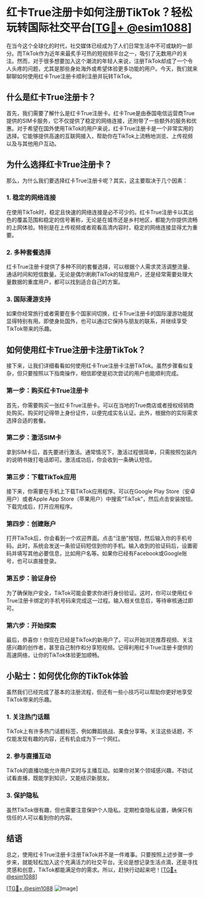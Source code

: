 # 红卡True注册卡如何注册TikTok？轻松玩转国际社交平台[[TG💪+ @esim1088](https://t.me/s/esim1088)]

在当今这个全球化的时代，社交媒体已经成为了人们日常生活中不可或缺的一部分。而TikTok作为近年来最炙手可热的短视频平台之一，吸引了无数用户的关注。然而，对于很多想要加入这个潮流的年轻人来说，注册TikTok却成了一个令人头疼的问题，尤其是那些身处海外或希望体验更多功能的用户。今天，我们就来聊聊如何使用红卡True注册卡顺利注册并玩转TikTok。

## 什么是红卡True注册卡？

首先，我们需要了解什么是红卡True注册卡。红卡True是由泰国电信运营商True提供的SIM卡服务，它不仅提供了稳定的网络连接，还附带了一些额外的服务和优惠。对于希望在国外使用TikTok的用户来说，红卡True注册卡是一个非常实用的选择。它能够提供高速的互联网接入，帮助你在TikTok上流畅地浏览、上传视频以及与其他用户互动。

## 为什么选择红卡True注册卡？

那么，为什么我们要选择红卡True注册卡呢？其实，这主要取决于几个因素：

### 1. **稳定的网络连接**
   在使用TikTok时，稳定且快速的网络连接是必不可少的。红卡True注册卡以其出色的覆盖范围和稳定的信号著称，无论是在城市还是乡村地区，都能为你提供流畅的上网体验。特别是在上传视频或者观看高清内容时，稳定的网络连接显得尤为重要。

### 2. **多种套餐选择**
   红卡True注册卡提供了多种不同的套餐选择，可以根据个人需求灵活调整流量、通话时间和短信数量。无论是偶尔刷刷TikTok的轻度用户，还是经常需要处理大量数据的重度用户，都可以找到适合自己的方案。

### 3. **国际漫游支持**
   如果你经常旅行或者需要在多个国家间切换，红卡True注册卡的国际漫游功能就显得特别有用。即使身处国外，也可以通过它保持与朋友的联系，并继续享受TikTok带来的乐趣。

## 如何使用红卡True注册卡注册TikTok？

接下来，让我们详细看看如何使用红卡True注册卡注册TikTok。虽然步骤看似复杂，但只要按照以下指南操作，相信即使是初次尝试的用户也能顺利完成。

### 第一步：购买红卡True注册卡

首先，你需要购买一张红卡True注册卡。可以在当地的True商店或者授权经销商处购买。购买时记得带上身份证件，以便完成实名认证。此外，根据你的实际需求选择合适的套餐。

### 第二步：激活SIM卡

拿到SIM卡后，首先要进行激活。通常情况下，激活过程很简单，只需按照包装内的说明书拨打电话即可。激活成功后，你会收到一条确认短信。

### 第三步：下载TikTok应用

接下来，你需要在手机上下载TikTok应用程序。可以在Google Play Store（安卓用户）或者Apple App Store（苹果用户）中搜索“TikTok”，然后点击安装按钮。下载完成后，打开应用程序。

### 第四步：创建账户

打开TikTok后，你会看到一个欢迎界面。点击“注册”按钮，然后输入你的手机号码。此时，系统会发送一条验证码短信到你的手机。输入收到的验证码后，设置密码并填写其他必要信息，比如用户名等。如果你已经有Facebook或Google账号，也可以直接登录。

### 第五步：验证身份

为了确保账户安全，TikTok可能会要求你进行身份验证。这时，你可以使用红卡True注册卡绑定的手机号码来完成这一过程。输入相关信息后，等待审核通过即可。

### 第六步：开始探索

最后，恭喜你！你现在已经是TikTok的新用户了。可以开始浏览推荐视频、关注感兴趣的创作者，甚至自己制作和分享短视频。记得利用红卡True注册卡提供的高速网络，让你的TikTok体验更加顺畅。

## 小贴士：如何优化你的TikTok体验

虽然我们已经完成了基本的注册流程，但还有一些小技巧可以帮助你更好地享受TikTok带来的乐趣。

### 1. **关注热门话题**
   TikTok上有许多热门话题标签，例如舞蹈挑战、美食分享等。关注这些话题，不仅能发现有趣的内容，还有机会成为下一个网红。

### 2. **参与直播互动**
   TikTok的直播功能允许用户实时与主播互动。如果你对某个领域感兴趣，不妨试试看直播，既能学到知识，又能结识新朋友。

### 3. **保护隐私**
   虽然TikTok很有趣，但也需要注意保护个人隐私。定期检查隐私设置，确保只有信任的人可以看到你的内容。

## 结语

总之，使用红卡True注册卡注册TikTok并不是一件难事。只要按照上述步骤一步步来，就能轻松加入这个充满活力的社交平台。无论是想记录生活点滴，还是寻找灵感和创意，TikTok都能满足你的需求。所以，赶快行动起来吧！[[TG💪+ @esim1088](https://t.me/s/esim1088)]

[[TG💪+ @esim1088](https://t.me/s/esim1088) ![Image](https://i.postimg.cc/4NQfJmqS/Snipaste-2025-05-13-00-14-12.png)]